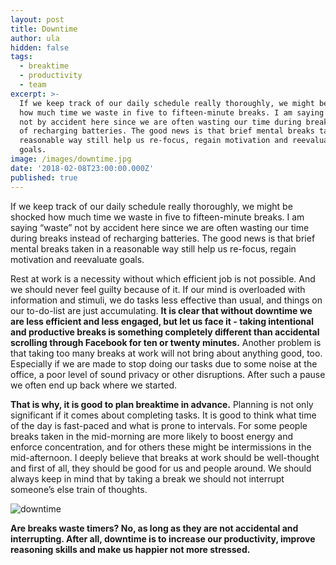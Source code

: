 ```yaml
---
layout: post
title: Downtime
author: ula
hidden: false
tags:
  - breaktime
  - productivity
  - team
excerpt: >-
  If we keep track of our daily schedule really thoroughly, we might be shocked
  how much time we waste in five to fifteen-minute breaks. I am saying “waste”
  not by accident here since we are often wasting our time during breaks instead
  of recharging batteries. The good news is that brief mental breaks taken in a
  reasonable way still help us re-focus, regain motivation and reevaluate 
  goals.
image: /images/downtime.jpg
date: '2018-02-08T23:00:00.000Z'
published: true
---
```

If we keep track of our daily schedule really thoroughly, we might be shocked how much time we waste in five to fifteen-minute breaks. I am saying “waste” not by accident here since we are often wasting our time during breaks instead of recharging batteries. The good news is that brief mental breaks taken in a reasonable way still help us re-focus, regain motivation and reevaluate  goals. 

Rest at work is a necessity without which efficient job is not possible. And we should never feel guilty because of it. If our mind is overloaded with information and stimuli, we do tasks less effective than usual, and things on our to-do-list are just accumulating. **It is clear that without downtime we are less efficient and less engaged, but let us face it - taking intentional and productive breaks is something completely different than accidental scrolling through Facebook for ten or twenty minutes.** Another problem is that taking too many breaks at work will not bring about anything good, too. Especially if we are made to stop doing our tasks due to some noise at the office, a poor level of sound privacy or other disruptions. After such a pause we often end up back where we started. 

**That is why, it is good to plan breaktime in advance.**  Planning is not only significant if it comes about completing tasks. It is good to think what time of the day is fast-paced and what is prone to intervals. For some people breaks taken in the mid-morning are more likely to boost energy and enforce concentration, and for others these might be intermissions in the mid-afternoon. I deeply believe that breaks at work should be well-thought and first of all, they should be good for us and people around. We should always keep in mind that by taking a break we should not interrupt someone’s else train of thoughts. 

![downtime](https://user-images.githubusercontent.com/32636976/36030129-42bd59cc-0da6-11e8-9af9-ee7c80e1e510.jpg)

**Are breaks waste timers? No, as long as they are not accidental and interrupting. After all, downtime is to increase our productivity, improve reasoning skills and make us happier not more stressed.**

